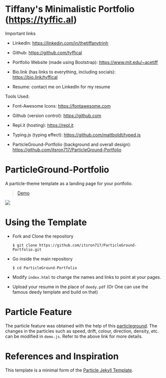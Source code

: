 # Tiffany's Minimalistic Portfolio (https://tyffic.al)

Important links

- LinkedIn: https://linkedin.com/in/thetiffanytrinh

- Github: https://github.com/tyffical

- Portfolio Website (made using Bootstrap): https://www.mit.edu/~acetiff

- Bio.link (has links to everything, including socials): https://bio.link/tyffical

- Resume: contact me on LinkedIn for my resume

Tools Used:

- Font-Awesome Icons: https://fontawesome.com

- Github (version control): https://github.com

- Repl.it (hosting): https://repl.it

- Typing.js (typing effect): https://github.com/mattboldt/typed.js

- ParticleGround-Portfolio (background and overall design): https://github.com/itsron717/ParticleGround-Portfolio

# ParticleGround-Portfolio

A particle-theme template as a landing page for your portfolio.

> [Demo](https://landing-page--itsron717.repl.co/)

<img src="particle_demo/particle_demo.png"/>

# Using the Template

  - Fork and Clone the repository

    ```
    $ git clone https://github.com/itsron717/ParticleGround-Portfolio.git
    ```
 
  - Go inside the main repository
  
    ```
    $ cd ParticleGround-Portfolio
    ```
    
  - Modify `index.html` to change the names and links to point at your pages.
  
  - Upload your resume in the place of `deedy.pdf` (Or One can use the famous deedy template and build on that)
   
# Particle Feature

The particle feature was obtained with the help of this [particleground](https://github.com/jnicol/particleground). The changes in the particles such as speed, drift, colour, direction, density, etc. can be modified in `demo.js`. Refer to the above link for more details.


# References and Inspiration

This template is a minimal form of the [Particle Jekyll Template](https://github.com/nrandecker/particle).
